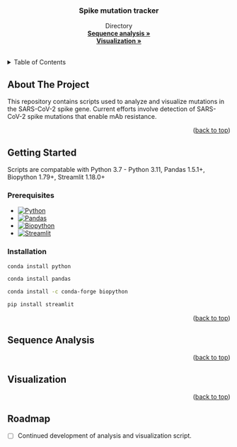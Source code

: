 <!-- Improved compatibility of back to top link: See: https://github.com/othneildrew/Best-README-Template/pull/73 -->
<a name="readme-top"></a>

<!-- PROJECT SHIELDS -->
<!--
*** I'm using markdown "reference style" links for readability.
*** Reference links are enclosed in brackets [ ] instead of parentheses ( ).
*** See the bottom of this document for the declaration of the reference variables
*** for contributors-url, forks-url, etc. This is an optional, concise syntax you may use.
*** https://www.markdownguide.org/basic-syntax/#reference-style-links
-->
<!-- [![Contributors][contributors-shield]][contributors-url] -->
<!-- [![Forks][forks-shield]][forks-url] -->
<!-- [![Issues][issues-shield]][issues-url] -->
<!-- [![MIT License][license-shield]][license-url] -->

<!-- PROJECT LOGO -->
<!-- <br />
<div align="center">
  <a href="https://github.com/ASU-Lim-Lab/Spike_mutation_tracker">
    <img src="logo.png" alt="Logo" width="80" height="80">
  </a> -->

  <h3 align="center">Spike mutation tracker</h3>

  <p align="center">
    Directory
    <br />
    <a href="https://github.com/ASU-Lim-Lab/Spike_mutation_tracker/tree/main/sequence%20analysis"><strong>Sequence analysis »</strong></a>
    <br />
    <a href="https://github.com/ASU-Lim-Lab/Spike_mutation_tracker/tree/main/visualization"><strong>Visualization »</strong></a>
    <br />
    <br />
<!--     <a href="https://github.com/ASU-Lim-Lab/Absolute-Q/">any_criteria</a> -->
<!--     · -->
<!--     <a href="https://github.com/ASU-Lim-Lab/Absolute-Q/">any_criteria</a> -->
  </p>
</div>



<!-- TABLE OF CONTENTS -->
<details>
  <summary>Table of Contents</summary>
  <ol>
    <li><a href="#about-the-project">About The Project</a></li>
    <li><a href="#getting-started">Getting Started</a>
      <ul>
        <li><a href="#prerequisites">Prerequisites</a></li>
        <li><a href="#installation">Installation</a></li>
      </ul>
    </li>
    <li><a href="#sequence-analysis">Sequence analysis</a></li>
    <li><a href="#visualization">visualization</a></li>
<!--     <li><a href="#roadmap">Roadmap</a></li>
    <li><a href="#contributors">Contributors</a></li> -->
  </ol>
</details>


<!-- ABOUT THE PROJECT -->
## About The Project

<!-- [![Product Name Screen Shot][product-screenshot]](https://example.com) -->

This repository contains scripts used to analyze and visualize mutations in the SARS-CoV-2 spike gene.
Current efforts involve detection of SARS-CoV-2 spike mutations that enable mAb resistance. 

<p align="right">(<a href="#readme-top">back to top</a>)</p>

<!-- GETTING STARTED -->
## Getting Started

Scripts are compatable with Python 3.7 - Python 3.11, Pandas 1.5.1+, Biopython 1.79+, Streamlit 1.18.0+

### Prerequisites

* [![Python][Python]][Python-url]
* [![Pandas][Pandas]][Pandas-url]
* [![Biopython][Biopython]][Biopython-url]
* [![Streamlit][Streamlit]][Streamlit-url]


### Installation

  ```sh
  conda install python
  ```

  ```sh
  conda install pandas
  ```

  ```sh
  conda install -c conda-forge biopython
  ```
  
  ```sh
  pip install streamlit
  ```

<p align="right">(<a href="#readme-top">back to top</a>)</p>

## Sequence Analysis


<p align="right">(<a href="#readme-top">back to top</a>)</p>

## Visualization


<p align="right">(<a href="#readme-top">back to top</a>)</p>

<!-- ROADMAP -->
## Roadmap

- [ ] Continued development of analysis and visualization script.
<!-- - [ ] Feature 2 -->
<!-- - [ ] Feature 3 -->
<!--     - [ ] Nested Feature -->
<!-- 
[Open issues](https://github.com/ASU-Lim-Lab/Absolute-Q/issues)

<p align="right">(<a href="#readme-top">back to top</a>)</p> -->

<!-- CONTRIBUTING -->
<!-- ## Contributors
<br />
<div align="left">
    <a href="https://github.com/ASU-Lim-Lab/Absolute-Q/graphs/contributors"><strong>Contributors »</strong></a>
</div>

<p align="right">(<a href="#readme-top">back to top</a>)</p> -->


<!-- MARKDOWN LINKS & IMAGES -->
<!-- https://www.markdownguide.org/basic-syntax/#reference-style-links -->
[contributors-shield]: https://img.shields.io/github/contributors/ASU-Lim-Lab/Absolute-Q.svg?style=for-the-badge
[contributors-url]: https://github.com/ASU-Lim-Lab/Absolute-Q/graphs/contributors
[Biopython]: https://img.shields.io/badge/Biopython-1.80-blue
[Biopython-url]: https://biopython.org/
[Pandas]: https://img.shields.io/badge/pandas-%23150458.svg?style=for-the-badge&logo=pandas&logoColor=white
[Pandas-url]: https://pandas.pydata.org/
[Python]: https://img.shields.io/badge/python-3670A0?style=for-the-badge&logo=python&logoColor=ffdd54
[Python-url]: https://www.python.org/
[streamlit]: https://static.streamlit.io/badges/streamlit_badge_black_white.svg
[streamlit-url]: https://docs.streamlit.io/library/get-started/installation

